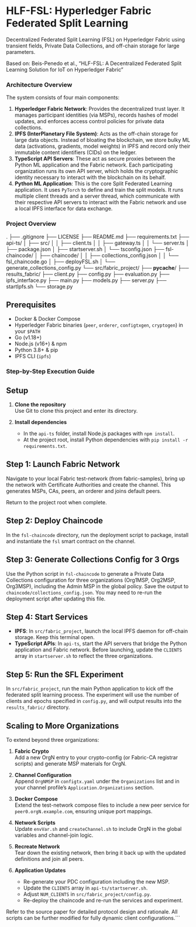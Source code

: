 # HLF-FSL: Hyperledger Fabric Federated Split Learning

Decentralized Federated Split Learning (FSL) on Hyperledger Fabric using transient fields, Private Data Collections, and off-chain storage for large parameters.

Based on: Beis-Penedo et al., “HLF-FSL: A Decentralized Federated Split Learning Solution for IoT on Hyperledger Fabric” 

### Architecture Overview

The system consists of four main components:
1.  **Hyperledger Fabric Network**: Provides the decentralized trust layer. It manages participant identities (via MSPs), records hashes of model updates, and enforces access control policies for private data collections.
2.  **IPFS (InterPlanetary File System)**: Acts as the off-chain storage for large data objects. Instead of bloating the blockchain, we store bulky ML data (activations, gradients, model weights) in IPFS and record only their immutable content identifiers (CIDs) on the ledger.
3.  **TypeScript API Servers**: These act as secure proxies between the Python ML application and the Fabric network. Each participating organization runs its own API server, which holds the cryptographic identity necessary to interact with the blockchain on its behalf.
4.  **Python ML Application**: This is the core Split Federated Learning application. It uses `PyTorch` to define and train the split models. It runs multiple client threads and a server thread, which communicate with their respective API servers to interact with the Fabric network and use a local IPFS interface for data exchange.

### Project Overview

.
├── .gitignore
├── LICENSE
├── README.md
├── requirements.txt
├── api-ts/
│   ├── src/
│   │   ├── client.ts
│   │   ├── gateway.ts
│   │   └── server.ts
│   ├── package.json
│   ├── startserver.sh
│   └── tsconfig.json
├── fsl-chaincode/
│   ├── chaincode/
│   │   ├── collections_config.json
│   │   └── fsl_chaincode.go
│   ├── deployFSL.sh
│   └── generate_collections_config.py
└── src/fabric_project/
    ├── __pycache__/
    ├── results_fabric/
    ├── client.py
    ├── config.py
    ├── evaluation.py
    ├── ipfs_interface.py
    ├── main.py
    ├── models.py
    ├── server.py
    ├── startIpfs.sh
    └── storage.py

## Prerequisites

- Docker & Docker Compose  
- Hyperledger Fabric binaries (`peer`, `orderer`, `configtxgen`, `cryptogen`) in your `$PATH`  
- Go (v1.18+)  
- Node.js (v16+) & npm  
- Python 3.8+ & pip  
- IPFS CLI (`ipfs`)

### Step-by-Step Execution Guide
## Setup

1. **Clone the repository**  
   Use Git to clone this project and enter its directory.

2. **Install dependencies**  
   - In the `api-ts` folder, install Node.js packages with `npm install`.  
   - At the project root, install Python dependencies with `pip install -r requirements.txt`.

## Step 1: Launch Fabric Network

Navigate to your local Fabric test-network (from fabric-samples), bring up the network with Certificate Authorities and create the channel. This generates MSPs, CAs, peers, an orderer and joins default peers.

Return to the project root when complete.

## Step 2: Deploy Chaincode

In the `fsl-chaincode` directory, run the deployment script to package, install and instantiate the `fsl` smart contract on the channel.

## Step 3: Generate Collections Config for 3 Orgs

Use the Python script in `fsl-chaincode` to generate a Private Data Collections configuration for three organizations (Org1MSP, Org2MSP, Org3MSP), including the Admin MSP in the global policy. Save the output to `chaincode/collections_config.json`. You may need to re-run the deployment script after updating this file.

## Step 4: Start Services

- **IPFS**: In `src/fabric_project`, launch the local IPFS daemon for off-chain storage. Keep this terminal open.  
- **TypeScript APIs**: In `api-ts`, start the API servers that bridge the Python application and Fabric network. Before launching, update the `CLIENTS` array in `startserver.sh` to reflect the three organizations.

## Step 5: Run the SFL Experiment

In `src/fabric_project`, run the main Python application to kick off the federated split learning process. The experiment will use the number of clients and epochs specified in `config.py`, and will output results into the `results_fabric/` directory.

## Scaling to More Organizations

To extend beyond three organizations:

1. **Fabric Crypto**  
   Add a new OrgN entry to your crypto-config (or Fabric-CA registrar scripts) and generate MSP materials for OrgN.

2. **Channel Configuration**  
   Append `OrgNMSP` in `configtx.yaml` under the `Organizations` list and in your channel profile’s `Application.Organizations` section.

3. **Docker Compose**  
   Extend the test-network compose files to include a new peer service for `peer0.orgN.example.com`, ensuring unique port mappings.

4. **Network Scripts**  
   Update `envVar.sh` and `createChannel.sh` to include OrgN in the global variables and channel-join logic.

5. **Recreate Network**  
   Tear down the existing network, then bring it back up with the updated definitions and join all peers.

6. **Application Updates**  
   - Re-generate your PDC configuration including the new MSP.  
   - Update the `CLIENTS` array in `api-ts/startserver.sh`.  
   - Adjust `NUM_CLIENTS` in `src/fabric_project/config.py`.  
   - Re-deploy the chaincode and re-run the services and experiment.

Refer to the source paper for detailed protocol design and rationale. All scripts can be further modified for fully dynamic client configurations.```